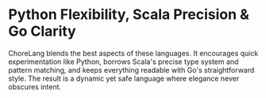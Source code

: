 # Python Flexibility, Scala Precision & Go Clarity

ChoreLang blends the best aspects of these languages. It encourages quick experimentation like Python, borrows Scala's precise type system and pattern matching, and keeps everything readable with Go's straightforward style. The result is a dynamic yet safe language where elegance never obscures intent.
